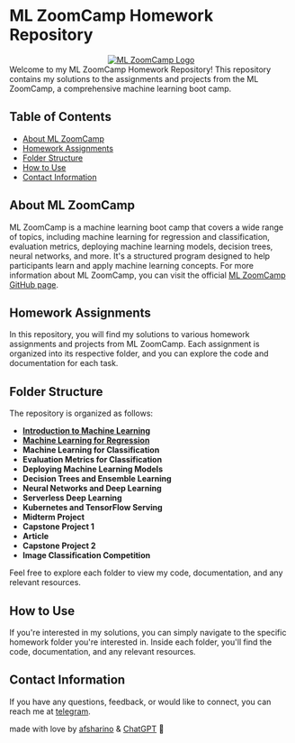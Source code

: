 # ML ZoomCamp Homework Repository
<div align="center">
  <a href="https://github.com/DataTalksClub/machine-learning-zoomcamp">
    <img src="https://github.com/afsharino/machine-learning-zoomcamp/blob/main/images/zoomcamp-logo.png" alt="ML ZoomCamp Logo">
  </a>
</div>
<!--https://github.com/DataTalksClub/machine-learning-zoomcamp/raw/master/images/zoomcamp.jpg-->
Welcome to my ML ZoomCamp Homework Repository! This repository contains my solutions to the assignments and projects from the ML ZoomCamp, a comprehensive machine learning boot camp.

## Table of Contents

- [About ML ZoomCamp](#about-ml-zoomcamp)
- [Homework Assignments](#homework-assignments)
- [Folder Structure](#folder-structure)
- [How to Use](#how-to-use)
- [Contact Information](#contact-information)

## About ML ZoomCamp

ML ZoomCamp is a machine learning boot camp that covers a wide range of topics, including machine learning for regression and classification, evaluation metrics, deploying machine learning models, decision trees, neural networks, and more. It's a structured program designed to help participants learn and apply machine learning concepts.
For more information about ML ZoomCamp, you can visit the official [ML ZoomCamp GitHub page](https://github.com/DataTalksClub/machine-learning-zoomcamp).

## Homework Assignments

In this repository, you will find my solutions to various homework assignments and projects from ML ZoomCamp. Each assignment is organized into its respective folder, and you can explore the code and documentation for each task.

## Folder Structure

The repository is organized as follows:

- [**Introduction to Machine Learning**](https://github.com/afsharino/machine-learning-zoomcamp/tree/main/01.%20Introduction%20to%20Machine%20Learning)
- [**Machine Learning for Regression**](https://github.com/afsharino/machine-learning-zoomcamp/tree/main/02.%20Machine%20Learning%20for%20Regression)
- **Machine Learning for Classification**
- **Evaluation Metrics for Classification**
- **Deploying Machine Learning Models**
- **Decision Trees and Ensemble Learning**
- **Neural Networks and Deep Learning**
- **Serverless Deep Learning**
- **Kubernetes and TensorFlow Serving**
- **Midterm Project**
- **Capstone Project 1**
- **Article**
- **Capstone Project 2**
- **Image Classification Competition**

Feel free to explore each folder to view my code, documentation, and any relevant resources.

## How to Use

If you're interested in my solutions, you can simply navigate to the specific homework folder you're interested in. Inside each folder, you'll find the code, documentation, and any relevant resources.

## Contact Information

If you have any questions, feedback, or would like to connect, you can reach me at [telegram](https://t.me/afsharino "afsharino-telegram").

made with love by [afsharino](https://github.com/afsharino "afsharino") & [ChatGPT](https://chat.openai.com/ "ChatGPT") :purple_heart:
